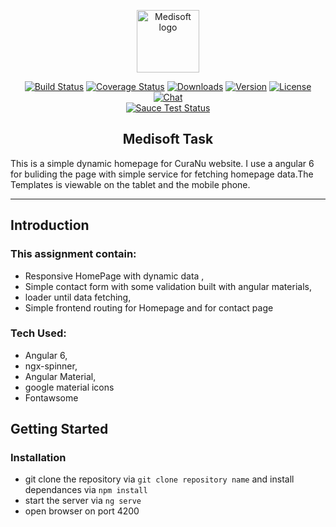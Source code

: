 <p align="center"><a href="https://fortumo.com/" target="_blank" rel="fortumo noreferrer"><img width="100" src="https://media.licdn.com/dms/image/C4D0BAQFMB_2MTgooEQ/company-logo_400_400/0?e=1553126400&v=beta&t=VtBrGPCn6m8DxBqEKIUfklf3LrFUkx5854B9Zj8bIwU" alt="Medisoft logo"></a></p>

<p align="center">
  <a href="https://github.com/usamahamed/CuraNu"><img src="https://img.shields.io/circleci/project/vuejs/vue/dev.svg" alt="Build Status"></a>
  <a href="https://github.com/usamahamed/CuraNu"><img src="https://img.shields.io/codecov/c/github/vuejs/vue/dev.svg" alt="Coverage Status"></a>
  <a href="https://github.com/usamahamed/CuraNu"><img src="https://img.shields.io/npm/dm/vue.svg" alt="Downloads"></a>
  <a href="https://github.com/usamahamed/CuraNu"><img src="https://img.shields.io/npm/v/vue.svg" alt="Version"></a>
  <a href="https://github.com/usamahamed/CuraNu"><img src="https://img.shields.io/npm/l/vue.svg" alt="License"></a>
  <a href="https://github.com/usamahamed/CuraNu"><img src="https://img.shields.io/badge/chat-on%20discord-7289da.svg" alt="Chat"></a>
  <br>
  <a href="https://github.com/usamahamed/CuraNu"><img src="https://saucelabs.com/browser-matrix/vuejs.svg" alt="Sauce Test Status"></a>
</p>

<h2 align="center">Medisoft Task</h2>
This is a simple dynamic homepage for CuraNu website. I use a angular 6 for buliding the page with simple service for fetching homepage data.The Templates is viewable on the tablet and the mobile phone.

---

## Introduction

### This assignment contain:
- Responsive HomePage with dynamic data ,
- Simple contact form with some validation built with angular materials,
- loader until data fetching,
- Simple frontend routing for Homepage and for contact page
### Tech Used:
-  Angular 6,
-  ngx-spinner,
-  Angular Material,
-  google material icons
-  Fontawsome

<!-- [START getstarted] -->


<!-- [START getstarted] -->

## Getting Started

### Installation

- git clone the repository via ```git clone repository name``` and install dependances via ``` npm install ```
- start the server via ```ng serve```
- open browser on port 4200


<!-- [START getstarted] -->







